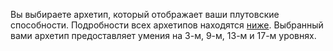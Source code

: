 Вы выбираете архетип, который отображает ваши плутовские способности. Подробности всех архетипов находятся [ниже](https://dnd.su/class/99-rogue/#roguish-archetypes). Выбранный вами архетип предоставляет умения на 3-м, 9-м, 13-м и 17-м уровнях.
